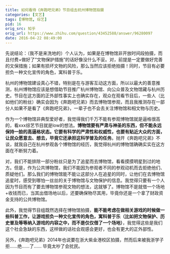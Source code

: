 ```yaml
---
title: 如何看待《奔跑吧兄弟》节目组去杭州博物馆拍摄
categories: [文艺]
tags: [博物馆, 综艺]
pid: 16
orig_src: 知乎
orig_url: https://www.zhihu.com/question/43452588/answer/96280097
date: 2016-04-22 08:49:00
---
```


先说结论：（我不是来洗地的）个人认为，如果是在博物馆非开放时间段拍摄，而且付费+做好了“文物保护措施”的话好像没什么不妥。对，前提是一定要做好完善的文保措施；如果有损坏文物的风险，那么当然应该拒绝拍摄！同时，节目有必要担负一种文化宣传的角色，寓科普于乐。
<!-- more -->

杭州的博物馆建设真心不错，特别是在与游客互动这方面，所以以最大的善意推测，杭州博物馆应该是想借助节目推广杭州博物馆、向公众普及文物馆藏与杭州历史。节目在这方面的正外部性事实上也确实存在，观众在观看节目后，一些人（比如他们的粉丝）确实会因为《奔跑吧兄弟》而去博物馆参观，而且我推测存在一部分人如果不是看了《奔跑吧兄弟》，一辈子也不会去关注博物馆和相文物与历史。

作为一个博物馆非典型爱好者，我觉得我们千万不能有参观博物馆就是逼格很高的，看xxx综艺节目就是low的想法。**博物馆要有严肃与神圣的东西，但不能永远保持一脸的高逼格状态。它要有科学的严肃性和权威性，也要有贴近大众的方面，让民众愿意去、想去，毕竟它还承担这科学普及的任务**。抛开《奔跑吧兄弟》不谈，就我自己在杭州参观各个博物馆的经历，我觉得杭州的博物馆确确实实在这方面在不断努力着。

对，我们不能排除一部分粉丝只是为了追星而去博物馆，看看摸摸明星到过的地方。但是，作为公共博物馆，我们不能因为参观者不同的参观动机而去拒绝他们、质疑他们。那么我们的博物馆能不能让这部分人在追星的同时，让他们在去博物馆追星时，感受到哪怕一丝丝的关于博物馆与文物保护的信息。我觉得只要有一个人因为节目而有了要去博物馆参观文物的想法，这就够了。博物馆不是就借一个场地+收钱而已，当其出借场地以后，还要确保物尽其用，毕竟你还是一个拿了财政资金支持的公共博物馆。

此外，我觉得节目组既然选择在博物馆拍摄，**能不能考虑在做相关游戏的时候做一些科普工作，让游戏担负一种文化宣传的角色，寓科普于乐（比如把文物保护、历史普及等等纳入游戏的内容之中，而不是仅仅借了一个场地）**，我觉得这些是我们这个社会急缺的东西，这样做的话社会观感会更好，也会有更大的正外部性。

另外，《奔跑吧兄弟》2014年也说要在浙大紫金港校区拍摄，然而后来被我浙学子拒……绝……了…… 毕竟太吵了会扰民。
